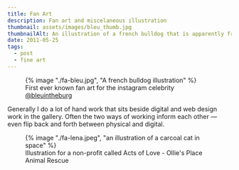 ```yaml
---
title: Fan Art
description: Fan art and miscelaneous illustration
thumbnail: assets/images/bleu_thumb.jpg
thumbnailAlt: An illustration of a french bulldog that is apparently from brooklyn
date: 2011-05-25
tags:
  - post
  - fine art
---
```


<figure>
    {% image "./fa-bleu.jpg", "A french bulldog illustration" %}
    <figcaption>First ever known fan art for the instagram celebrity <a href="https://www.instagram.com/bleuintheburg/">@bleuintheburg</a></figcaption>  
</figure>

Generally I do a lot of hand work that sits beside digital and web design work in the gallery. Often the two ways of working inform each other &mdash; even flip back and forth between physical and digital.

<figure>
    {% image "./fa-lena.jpeg", "an illustration of a carcoal cat in space" %}
     <figcaption >Illustration for a non-profit called Acts of Love - Ollie's Place Animal Rescue </figcaption>
</figure> 
